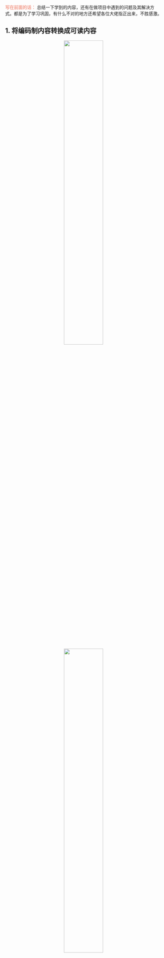 <font color="#f29e8e">**写在前面的话：**</font> 总结一下学到的内容，还有在做项目中遇到的问题及其解决方式。都是为了学习巩固，有什么不对的地方还希望各位大佬指正出来，不胜感激。


## 1. 将编码制内容转换成可读内容

<div align="center"><img src="https://img-blog.csdnimg.cn/20200721203745281.png
" width="50%" alt=""></div>

<div align="center"><img src="https://img-blog.csdnimg.cn/20200721203705895.png
" width="50%" alt=""></div>

我们可以看到源码和网页审查元素不一样，正文实际上是在 `js` 代码中，那么可以通过正则获取再去进行解析。

```py
from lxml import etree
import re

***

text = re.findall("<script>.*?var.*?content='(<p>.*?/p>)'.*?</script>", htmlstring, re.S|re.M)[0]
sub_html = etree.HTML(text)
contents = sub_html.xpath('//p//text()')
content = ' '.join(i.replace('\n', ' ').strip() for i in contents)
```

这样得到的内容仍然是编码制的，我们将其进行转换，其实这是unicode码，我们将其编码再解码即可。

```py
content = content.encode('utf-8').decode("unicode-escape")
print(content)
```



## 2. json 追加模式去写入

要求是爬取的所有内容返回一个json，也就是所有网站存储到一个连接里，但是同时跑完存到一个列表里会有处理失败而中断的风险，所以追加是最好的方式，倒腾了几个小时才真正理解其用法，记录一下。

**重点在于 `json` 要追加之前必须先 `load` 出来，才能 `dump`**

```py
def writeJson(urlpage, title, author):
    """每次返回的是经过处理的一个网站的url，作者，标题等等（删除了一些字段）"""

    # 通过列表去存储数据，再存储为json格式
    datas = []
    data = {}
    data['URLPAGE'] = urlpage
    data['TITLE'] = title
    data['AUTHOR'] = author
    datas.append(data)
    filename = 'datas.json'  # 这个一般是通过程序获取，我随便定义了一个名字
    # 判断是否为第一个存储的值，因为得保证每次打开文件获取到的内容是一个列表，而不是一个字典，如果没有理解这句话可以单步调试一下查看r变量
    if os.path.isfile(filename) and os.path.getsize(filename) > 0:
        f = open(filename, 'r', encoding='utf-8')
        # fcntl.flock(f.fileno(), fcntl.LOCK_EX)
        r = json.load(f)
        f.close()
        f = open(filename, 'w', encoding='utf-8')
        # 添加内容
        r.append(data)
        json.dump(r, f)
        f.close()
    else:
        f = open(filename, 'w', encoding='utf-8')
        # fcntl.flock(f.fileno(), fcntl.LOCK_EX)
        json.dump(datas, f)
        f.close()
```


## 3. 繁体转简体


```py
# 安装
# pip install opencc-python-reimplemented

# t2s - 繁体转简体（Traditional Chinese to Simplified Chinese）
# s2t - 简体转繁体（Simplified Chinese to Traditional Chinese）
# mix2t - 混合转繁体（Mixed to Traditional Chinese）
# mix2s - 混合转简体（Mixed to Simplified Chinese）

import opencc
cc = opencc.OpenCC('t2s')
s = cc.convert('稳定至重要。香港人都好简单，安安静静生活')
print(s)

```

